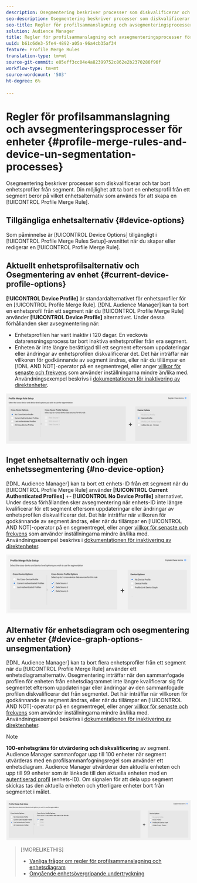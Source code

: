 ```yaml
---
description: Osegmentering beskriver processer som diskvalificerar och tar bort enhetsprofiler från segment. Din möjlighet att ta bort en enhetsprofil från ett segment beror på vilket enhetsalternativ som används för att skapa en profilkopplingsregel.
seo-description: Osegmentering beskriver processer som diskvalificerar och tar bort enhetsprofiler från segment. Din möjlighet att ta bort en enhetsprofil från ett segment beror på vilket enhetsalternativ som används för att skapa en profilkopplingsregel.
seo-title: Regler för profilsammanslagning och avsegmenteringsprocesser för enheter
solution: Audience Manager
title: Regler för profilsammanslagning och avsegmenteringsprocesser för enheter
uuid: b61c6de3-5fe4-4892-a05a-96a4cb35af34
feature: Profile Merge Rules
translation-type: tm+mt
source-git-commit: e05eff3cc04e4a82399752c862e2b2370286f96f
workflow-type: tm+mt
source-wordcount: '503'
ht-degree: 6%

---
```



# Regler för profilsammanslagning och avsegmenteringsprocesser för enheter {#profile-merge-rules-and-device-un-segmentation-processes}

Osegmentering beskriver processer som diskvalificerar och tar bort enhetsprofiler från segment. Din möjlighet att ta bort en enhetsprofil från ett segment beror på vilket enhetsalternativ som används för att skapa en [!UICONTROL Profile Merge Rule].

## Tillgängliga enhetsalternativ {#device-options}

Som påminnelse är [!UICONTROL Device Options] tillgängligt i [!UICONTROL Profile Merge Rules Setup]-avsnittet när du skapar eller redigerar en [!UICONTROL Profile Merge Rule].

## Aktuellt enhetsprofilsalternativ och Osegmentering av enhet {#current-device-profile-options}

**[!UICONTROL Device Profile]** är standardalternativet för enhetsprofiler för en  [!UICONTROL Profile Merge Rule]. [!DNL Audience Manager] kan ta bort en enhetsprofil från ett segment när du  [!UICONTROL Profile Merge Rule] använder  **[!UICONTROL Device Profile]** alternativet. Under dessa förhållanden sker avsegmentering när:

* Enhetsprofilen har varit inaktiv i 120 dagar. En veckovis datarensningsprocess tar bort inaktiva enhetsprofiler från era segment.
* Enheten är inte längre berättigad till ett segment eftersom uppdateringar eller ändringar av enhetsprofilen diskvalificerar det. Det här inträffar när villkoren för godkännande av segment ändras, eller när du tillämpar en [!DNL AND NOT]-operator på en segmentregel, eller anger [villkor för senaste och frekvens](../segments/recency-and-frequency.md) som använder inställningarna mindre än/lika med. Användningsexempel beskrivs i [dokumentationen för inaktivering av direktenheter](instant-cross-device-suppression.md).

![endast enhet](assets/device-only.png)

## Inget enhetsalternativ och ingen enhetssegmentering {#no-device-option}

[!DNL Audience Manager] kan ta bort ett enhets-ID från ett segment när du  [!UICONTROL Profile Merge Rule] använder  **[!UICONTROL Current Authenticated Profiles]** +- **[!UICONTROL No Device Profile]** alternativet. Under dessa förhållanden sker avsegmentering när enhets-ID inte längre kvalificerar för ett segment eftersom uppdateringar eller ändringar av enhetsprofilen diskvalificerar det. Det här inträffar när villkoren för godkännande av segment ändras, eller när du tillämpar en [!UICONTROL AND NOT]-operator på en segmentregel, eller anger [villkor för senaste och frekvens](../segments/recency-and-frequency.md) som använder inställningarna mindre än/lika med. Användningsexempel beskrivs i [dokumentationen för inaktivering av direktenheter](instant-cross-device-suppression.md).

![](assets/current-no-device.png)

## Alternativ för enhetsdiagram och osegmentering av enheter {#device-graph-options-unsegmentation}

[!DNL Audience Manager] kan ta bort flera enhetsprofiler från ett segment när du  [!UICONTROL Profile Merge Rule] använder ett enhetsdiagramalternativ. Osegmentering inträffar när den sammanfogade profilen för enheten från enhetsdiagrammet inte längre kvalificerar sig för segmentet eftersom uppdateringar eller ändringar av den sammanfogade profilen diskvalificerar det från segmentet. Det här inträffar när villkoren för godkännande av segment ändras, eller när du tillämpar en [!UICONTROL AND NOT]-operator på en segmentregel, eller anger [villkor för senaste och frekvens](../segments/recency-and-frequency.md) som använder inställningarna mindre än/lika med. Användningsexempel beskrivs i [dokumentationen för inaktivering av direktenheter](instant-cross-device-suppression.md).

>[!NOTE]
>
>**100-enhetsgräns för utvärdering och diskvalificering** av segment.
>Audience Manager sammanfogar upp till 100 enheter när segment utvärderas med en profilsammanfogningsregel som använder ett enhetsdiagram. Audience Manager utvärderar den aktuella enheten och upp till 99 enheter som är länkade till den aktuella enheten med en [autentiserad profil](../../reference/visitor-authentication-states.md) (enhets-ID). Om signalen för att dela upp segment skickas tas den aktuella enheten och ytterligare enheter bort från segmentet i målet.

![](assets/last-device-graph.png)

>[!MORELIKETHIS]
>
>* [Vanliga frågor om regler för profilsammanslagning och enhetsdiagram](../../faq/faq-profile-merge.md)
>* [Omgående enhetsövergripande undertryckning](instant-cross-device-suppression.md)

